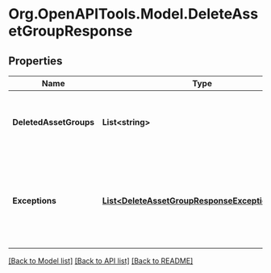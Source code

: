 # Org.OpenAPITools.Model.DeleteAssetGroupResponse

## Properties

Name | Type | Description | Notes
------------ | ------------- | ------------- | -------------
**DeletedAssetGroups** | **List&lt;string&gt;** | A list of ids of successfully deleted asset groups. | [optional] 
**Exceptions** | [**List&lt;DeleteAssetGroupResponseExceptionsInner&gt;**](DeleteAssetGroupResponseExceptionsInner.md) | A list of errors associated with the asset groups. Will be returned if there is an error. | [optional] 

[[Back to Model list]](../README.md#documentation-for-models) [[Back to API list]](../README.md#documentation-for-api-endpoints) [[Back to README]](../README.md)

